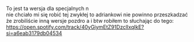 To jest ta wersja dla specjalnych n\
nie chciało mi się robić tej zwykłej
to adriankowi nie powinno przeszkadzać że zrobiliście inną wersje
pozdro 
a i btw
robiłem to słuchając do tego: https://open.spotify.com/track/40yGiymEtZ91DzclIxqIkE?si=a6eab3179db04534
